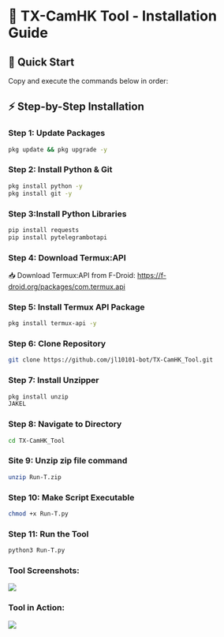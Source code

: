 # 📱 TX-CamHK Tool - Installation Guide

## 🚀 Quick Start
Copy and execute the commands below in order:

## ⚡ Step-by-Step Installation

### **Step 1**: Update Packages
```bash
pkg update && pkg upgrade -y
```

### **Step 2**: Install Python & Git
```bash
pkg install python -y
pkg install git -y
```

### **Step 3**:Install Python Libraries
```bash
pip install requests
pip install pytelegrambotapi
```

### **Step 4**: Download Termux:API 

📥 Download Termux:API from F-Droid:
https://f-droid.org/packages/com.termux.api

### **Step 5**: Install Termux API Package
```bash
pkg install termux-api -y
```

### **Step 6**: Clone Repository
```bash
git clone https://github.com/jl10101-bot/TX-CamHK_Tool.git
```

### **Step 7**: Install Unzipper
```bash
pkg install unzip
JAKEL
```

### **Step 8**: Navigate to Directory
```bash
cd TX-CamHK_Tool
```

### **Site 9**: Unzip zip file command
```bash
unzip Run-T.zip
```

### **Step 10**: Make Script Executable
```bash
chmod +x Run-T.py
```

### **Step 11**: Run the Tool 
```bash
python3 Run-T.py
```

### **Tool Screenshots**: 

<img src="https://blogger.googleusercontent.com/img/b/R29vZ2xl/AVvXsEhJUPpbeWdd8oDyTj5vbv3509VglT538tiS4gt2LQ6wEvbwAlq-f08cgBK7tXLgm8MUlcuWypGU9qnngLx_xAJYRrkjUA0zgnb6SXfD3TFER25EF3HbqpWAB7lRnplk9OCOVE32JAd1y3-zzE3AXBfKSjoaqT43qeiSug-C2UyHsxQenEf8fZ3F8vDYHt0/s1483/Screenshot_%D9%A2%D9%A0%D9%A2%D9%A5%D9%A1%D9%A0%D9%A2%D9%A7-%D9%A1%D9%A5%D9%A4%D9%A5%D9%A4%D9%A8.jpg">

### **Tool in Action**:

<img src="https://blogger.googleusercontent.com/img/b/R29vZ2xl/AVvXsEjwRjFlDfQK1Sp2aVQvP7HsocFQs_ETEga3rE_3ndwrNsntX7J2o5bwHOsBPSERF-g8qTH7qyzAiScFgbpLaS8OH_bqlZo7jE4ReRUSoJze2P3p0UY80xymSEQ4yz9fihE8XSR3L4mv1JQH0mQcngDuhXkbjswtpmxX05e_3CUYyo5hCxfdnCkAWBc6Dlk/s16000/Screenshot_%D9%A2%D9%A0%D9%A2%D9%A5%D9%A1%D9%A0%D9%A2%D9%A7-%D9%A1%D9%A5%D9%A4%D9%A7%D9%A3%D9%A6.jpg">
